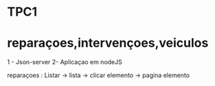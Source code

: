 # TPC1

# reparaçoes,intervençoes,veiculos

1 - Json-server
2- Aplicaçao em nodeJS

reparaçoes : Listar -> lista -> clicar elemento -> pagina elemento



